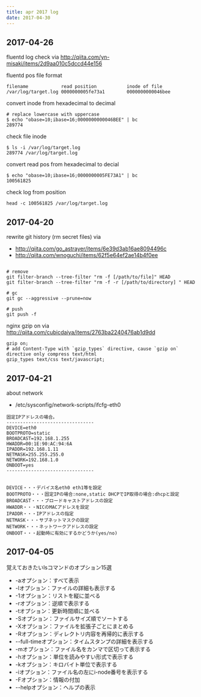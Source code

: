 ```yaml
---
title: apr 2017 log
date: 2017-04-30
---
```


## 2017-04-26

fluentd log check via http://qiita.com/yn-misaki/items/2d9aa010c5dccd44e156

fluentd pos file format
```
filename            read position           inode of file
/var/log/target.log 0000000005fe73a1        0000000000046bee
```

convert inode from hexadecimal to decimal
```
# replace lowercase with uppercase
$ echo "obase=10;ibase=16;0000000000046BEE" | bc
289774
```

check file inode
```
$ ls -i /var/log/target.log
289774 /var/log/target.log
```

convert read pos from hexadecimal to decial
```
$ echo "obase=10;ibase=16;0000000005FE73A1" | bc
100561825
```

check log from position
```
head -c 100561825 /var/log/target.log
```

## 2017-04-20

rewrite git history (rm secret files)
via 
* http://qiita.com/go_astrayer/items/6e39d3ab16ae8094496c
* http://qiita.com/wnoguchi/items/62f5e64ef2ae14b4f0ee

```

# remove 
git filter-branch --tree-filter "rm -f [/path/to/file]" HEAD
git filter-branch --tree-filter "rm -f -r [/path/to/directory] " HEAD

# gc
git gc --aggressive --prune=now

# push
git push -f

```

nginx gzip on via http://qiita.com/cubicdaiya/items/2763ba2240476ab1d9dd

```
gzip on;
# add Content-Type with `gzip_types` directive, cause `gzip on` directive only compress text/html
gzip_types text/css text/javascript;
```


## 2017-04-21

about network

* /etc/sysconfig/network-scripts/ifcfg-eth0

```
固定IPアドレスの場合。
--------------------------------
DEVICE=eth0
BOOTPROTO=static
BROADCAST=192.168.1.255
HWADDR=00:1E:90:AC:94:6A
IPADDR=192.168.1.11
NETMASK=255.255.255.0
NETWORK=192.168.1.0
ONBOOT=yes
--------------------------------


DEVICE・・・デバイス名eth0 eth1等を設定
BOOTPROTO・・・固定IPの場合:none,static DHCPでIP取得の場合:dhcpと設定
BROADCAST・・・ブロードキャストアドレスの設定
HWADDR・・・NICのMACアドレスを設定
IPADDR・・・IPアドレスの指定
NETMASK・・・サブネットマスクの設定
NETWORK・・・ネットワークアドレスの設定
ONBOOT・・・起動時に有効にするかどうか(yes/no) 

```

## 2017-04-05

 覚えておきたいlsコマンドのオプション15選
* -aオプション：すべて表示
* -lオプション：ファイルの詳細も表示する
* -1オプション：リストを縦に並べる
* -rオプション：逆順で表示する
* -tオプション：更新時間順に並べる
* -Sオプション：ファイルサイズ順でソートする
* -Xオプション：ファイルを拡張子ごとにまとめる
* -Rオプション：ディレクトリ内容を再帰的に表示する
* --full-timeオプション：タイムスタンプの詳細を表示する
* -mオプション：ファイル名をカンマで区切って表示する
* -hオプション：単位を読みやすい形式で表示する
* -kオプション：キロバイト単位で表示する
* -iオプション：ファイル名の左にi-node番号を表示する
* -Fオプション：情報の付加
* --helpオプション：ヘルプの表示



